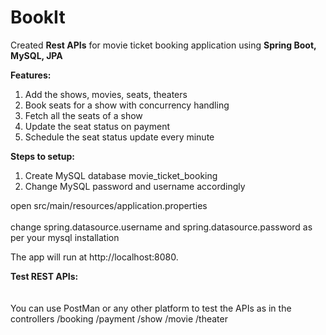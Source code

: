 # BookIt
Created **Rest APIs** for movie ticket booking application using **Spring Boot, MySQL, JPA**

**Features:**
1. Add the shows, movies, seats, theaters
2. Book seats for a show with concurrency handling
3. Fetch all the seats of a show
4. Update the seat status on payment
5. Schedule the seat status update every minute

**Steps to setup:**

1. Create MySQL database movie_ticket_booking
2. Change MySQL password and username accordingly

open src/main/resources/application.properties<br><br>
change spring.datasource.username and spring.datasource.password as per your mysql installation

The app will run at http://localhost:8080.

**Test REST APIs:**<br>
<br><br>
You can use PostMan or any other platform to test the APIs as in the controllers
/booking
/payment
/show
/movie
/theater







   
   


